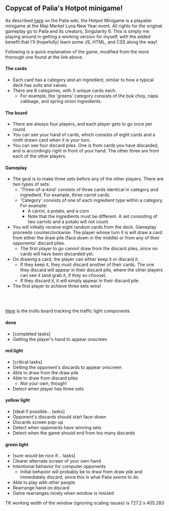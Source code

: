## Copycat of Palia's Hotpot minigame!

As described [here](https://palia.wiki.gg/wiki/Hotpot_Minigame) on the Palia wiki, the Hotpot Minigame is a playable minigame at the Maji Market Luna New Year event. All rights for the original gameplay go to Palia and its creators, Singularity 6. This is simply me playing around in getting a working version for myself, with the added benefit that I'll (hopefully) learn some JS, HTML, and CSS along the way!

Following is a quick explanation of the game, modified from the more thorough one found at the link above.

#### The cards
- Each card has a category and an ingredient, similar to how a typical deck has suits and values.
- There are 8 categories, with 3 unique cards each.
    - For example, the 'greens' category consists of the bok choy, napa cabbage, and spring onion ingredients.

#### The board
- There are always four players, and each player gets to go once per round.
- You can see your hand of cards, which consists of eight cards and a ninth drawn card when it is your turn.
- You can see four discard piles. One is from cards you have discarded, and is accordingly right in front of your hand. The other three are from each of the other players.

#### Gameplay
- The goal is to make three sets before any of the other players. There are two types of sets:
    - 'Three-of-a-kind' consists of three cards identical in category and ingredient. For example, three carrot cards.
    - 'Category' consists of one of each ingredient type within a category. For example:
        - A carrot, a potato, and a corn
        - Note that the ingredients must be different. A set consisting of two carrots and a potato will not count.
- You will initially receive eight random cards from the deck. Gameplay proceeds counterclockwise. The player whose turn it is will draw a card from either the draw pile (face down in the middle) or from any of their opponents' discard piles.
    - The first player to go cannot draw from the discard piles, since no cards will have been discarded yet.
- On drawing a card, the player can either keep it or discard it.
    - If they keep it, they must discard another of their cards. The one they discard will appear in their discard pile, where the other players can see it (and grab it, if they so choose).
    - If they discard it, it will simply appear in their discard pile.
- The first player to achieve three sets wins!

<br><br>

[Here](https://trello.com/b/OcHap1pa/hatpat) is the trollo board tracking the traffic light components

#### done
- [completed tasks]
- Getting the player's hand to appear onscreen

#### red light
- [critical tasks]
- Getting the opponent's discards to appear onscreen
- Able to draw from the draw pile
- Able to draw from discard piles
    - *Not* your own, though!
- Detect when player has three sets

#### yellow light
- [ideal if possible... tasks]
- Opponent's discards should start face-down
- Discards screen pop-up
- Detect when opponents have winning sets
- Detect when the game should end from too many discards

#### green light
- [sure would be nice if... tasks]
- Clearer alternate screen of your own hand
- Intentional behavior for computer opponents
    - Initial behavior will probably be to draw from draw pile and immediately discard, since this is what Palia *seems* to do
- Able to play with other people
- Rearrange hand on discard
- Game rearranges nicely when window is resized



TK working width of the window (ignoring scaling issues) is 727.2 x 405.283